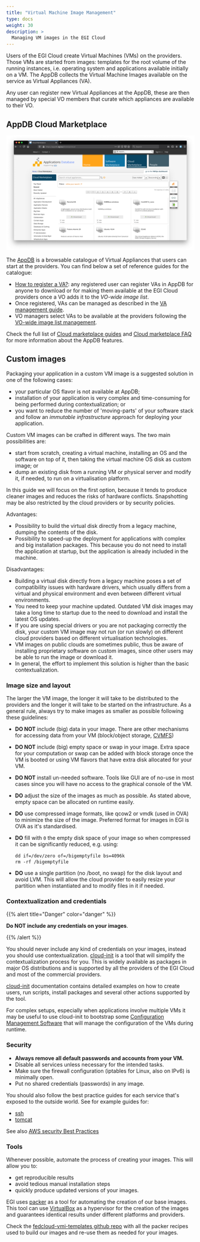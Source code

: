 ```yaml
---
title: "Virtual Machine Image Management"
type: docs
weight: 30
description: >
  Managing VM images in the EGI Cloud
---
```


Users of the EGI Cloud create Virtual Machines (VMs) on the providers. Those VMs
are started from images: templates for the root volume of the running instances,
i.e. operating system and applications available initially on a VM. The AppDB
collects the Virtual Machine Images available on the service as Virtual
Appliances (VA).

Any user can register new Virtual Appliances at the AppDB, these are then
managed by special VO members that curate which appliances are available to
their VO.

## AppDB Cloud Marketplace

![AppDB Cloud Marketplace](appdb_cloud.png)

The [AppDB](https://appdb.egi.eu) is a browsable catalogue of Virtual Appliances
that users can start at the providers. You can find below a set of reference
guides for the catalogue:

- [How to register a VA?](https://wiki.appdb.egi.eu/main:faq:how_to_register_a_virtual_appliance):
  any registered user can register VAs in AppDB for anyone to download or for
  making them available at the EGI Cloud providers once a VO adds it to the
  _VO-wide image list_.
- Once registered, VAs can be managed as described in the
  [VA management guide](https://wiki.appdb.egi.eu/main:guides:guide_for_managing_virtual_appliance_versions_using_the_portal).
- VO managers select VAs to be available at the providers following the
  [VO-wide image list management](https://wiki.appdb.egi.eu/main:guides:manage_vo-wide_image_lists).

Check the full list of
[Cloud marketplace guides](https://wiki.appdb.egi.eu/main:guides#cloud_marketplace)
and
[Cloud marketplace FAQ](https://wiki.appdb.egi.eu/main:faq#cloud_marketplace)
for more information about the AppDB features.

## Custom images

Packaging your application in a custom VM image is a suggested solution in one
of the following cases:

- your particular OS flavor is not available at AppDB;
- installation of your application is very complex and time-consuming for being
  performed during contextualization; or
- you want to reduce the number of \'moving-parts\' of your software stack and
  follow an _immutable infrastructure_ approach for deploying your application.

Custom VM images can be crafted in different ways. The two main possibilities
are:

- start from scratch, creating a virtual machine, installing an OS and the
  software on top of it, then taking the virtual machine OS disk as custom
  image; or
- dump an existing disk from a running VM or physical server and modify it, if
  needed, to run on a virtualisation platform.

In this guide we will focus on the first option, because it tends to produce
cleaner images and reduces the risks of hardware conflicts. Snapshotting may be
also restricted by the cloud providers or by security policies.

Advantages:

- Possibility to build the virtual disk directly from a legacy machine, dumping
  the contents of the disk.
- Possibility to speed-up the deployment for applications with complex and big
  installation packages. This because you do not need to install the application
  at startup, but the application is already included in the machine.

Disadvantages:

- Building a virtual disk directly from a legacy machine poses a set of
  compatibility issues with hardware drivers, which usually differs from a
  virtual and physical environment and even between different virtual
  environments.
- You need to keep your machine updated. Outdated VM disk images may take a long
  time to startup due to the need to download and install the latest OS updates.
- If you are using special drivers or you are not packaging correctly the disk,
  your custom VM image may not run (or run slowly) on different cloud providers
  based on different virtualisation technologies.
- VM images on public clouds are sometimes public, thus be aware of installing
  proprietary software on custom images, since other users may be able to run
  the image or download it.
- In general, the effort to implement this solution is higher than the basic
  contextualization.

### Image size and layout

The larger the VM image, the longer it will take to be distributed to the
providers and the longer it will take to be started on the infrastructure. As a
general rule, always try to make images as smaller as possible following these
guidelines:

- **DO NOT** include (big) data in your image. There are other mechanisms for
  accessing data from your VM (block/object storage,
  [CVMFS](https://www.gridpp.ac.uk/wiki/RALnonLHCCVMFS))

- **DO NOT** include (big) empty space or swap in your image. Extra space for
  your computation or swap can be added with block storage once the VM is booted
  or using VM flavors that have extra disk allocated for your VM.

- **DO NOT** install un-needed software. Tools like GUI are of no-use in most
  cases since you will have no access to the graphical console of the VM.

- **DO** adjust the size of the images as much as possible. As stated above,
  empty space can be allocated on runtime easily.

- **DO** use compressed image formats, like qcow2 or vmdk (used in OVA) to
  minimize the size of the image. Preferred format for images in EGI is OVA as
  it\'s standardised.

- **DO** fill with `0` the empty disk space of your image so when compressed it
  can be significantly reduced, e.g. using:

  ```shell
  dd if=/dev/zero of=/bigemptyfile bs=4096k
  rm -rf /bigemptyfile
  ```

- **DO** use a single partition (no /boot, no swap) for the disk layout and
  avoid LVM. This will allow the cloud provider to easily resize your partition
  when instantiated and to modify files in it if needed.

### Contextualization and credentials

{{% alert title="Danger" color="danger" %}}

**Do NOT include any credentials on your images**.

{{% /alert %}}

You should never include any kind of credentials on your images, instead you
should use contextualization.
[cloud-init](https://cloudinit.readthedocs.io/en/latest/) is a tool that will
simplify the contextualization process for you. This is widely available as
packages in major OS distributions and is supported by all the providers of the
EGI Cloud and most of the commercial providers.

[cloud-init](https://cloudinit.readthedocs.io/en/latest/) documentation contains
detailed examples on how to create users, run scripts, install packages and
several other actions supported by the tool.

For complex setups, especially when applications involve multiple VMs it may be
useful to use cloud-init to bootstrap some
[Configuration Management Software](https://en.wikipedia.org/wiki/Comparison_of_open-source_configuration_management_software)
that will manage the configuration of the VMs during runtime.

### Security

- **Always remove all default passwords and accounts from your VM.**
- Disable all services unless necessary for the intended tasks.
- Make sure the firewall configuration (iptables for Linux, also on IPv6) is
  minimally open.
- Put no shared credentials (passwords) in any image.

You should also follow the best practice guides for each service that\'s exposed
to the outside world. See for example guides for:

- [ssh](http://wiki.centos.org/HowTos/Network/SecuringSSH)
- [tomcat](https://www.owasp.org/index.php/Securing_tomcat)

See also
[AWS security Best Practices](https://aws.amazon.com/whitepapers/aws-security-best-practices/)

### Tools

Whenever possible, automate the process of creating your images. This will allow
you to:

- get reproducible results
- avoid tedious manual installation steps
- quickly produce updated versions of your images.

EGI uses [packer](https://packer.io) as a tool for automating the creation of
our base images. This tool can use [VirtualBox](https://www.virtualbox.org/) as
a hypervisor for the creation of the images and guarantees identical results
under different platforms and providers.

Check the
[fedcloud-vmi-templates github repo](https://github.com/EGI-Foundation/fedcloud-vmi-templates)
with all the packer recipes used to build our images and re-use them as needed
for your images.
